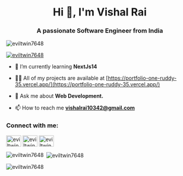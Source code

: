 <h1 align="center">Hi 👋, I'm Vishal Rai</h1>
<h3 align="center">A passionate Software Engineer from India</h3>

<p align="left"> <img src="https://komarev.com/ghpvc/?username=eviltwin7648&label=Profile%20views&color=0e75b6&style=flat" alt="eviltwin7648" /> </p>

<p align="left"> <a href="https://github.com/ryo-ma/github-profile-trophy"><img src="https://github-profile-trophy.vercel.app/?username=eviltwin7648" alt="eviltwin7648" /></a> </p>

- 🌱 I’m currently learning **NextJs14**

- 👨‍💻 All of my projects are available at [https://portfolio-one-ruddy-35.vercel.app/](https://portfolio-one-ruddy-35.vercel.app/)

- 💬 Ask me about **Web Development.**

- 📫 How to reach me **vishalrai10342@gmail.com**

<h3 align="left">Connect with me:</h3>
<p align="left">
<a href="https://twitter.com/eviltwin7648" target="blank"><img align="center" src="https://raw.githubusercontent.com/rahuldkjain/github-profile-readme-generator/master/src/images/icons/Social/twitter.svg" alt="eviltwin7648" height="30" width="40" /></a>
<a href="https://instagram.com/notvishalrai" target="blank"><img align="center" src="https://raw.githubusercontent.com/rahuldkjain/github-profile-readme-generator/master/src/images/icons/Social/instagram.svg" alt="eviltwin7648" height="30" width="40" /></a>
<a href="https://www.leetcode.com/eviltwin7648" target="blank"><img align="center" src="https://raw.githubusercontent.com/rahuldkjain/github-profile-readme-generator/master/src/images/icons/Social/leet-code.svg" alt="eviltwin7648" height="30" width="40" /></a>
</p>



<p><img align="left" src="https://github-readme-stats.vercel.app/api/top-langs?username=eviltwin7648&show_icons=true&locale=en&layout=compact" alt="eviltwin7648" /></p>

<p>&nbsp;<img align="center" src="https://github-readme-stats.vercel.app/api?username=eviltwin7648&show_icons=true&locale=en" alt="eviltwin7648" /></p>

<p><img align="center" src="https://github-readme-streak-stats.herokuapp.com/?user=eviltwin7648&" alt="eviltwin7648" /></p>

